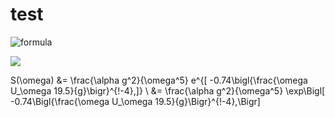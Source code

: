 # test
![formula](https://render.githubusercontent.com/render/math?math=e^{i%20\pi}%20=%20-1)

<img src="https://render.githubusercontent.com/render/math?math=S(\omega) = \frac{\alpha g^2}{\omega^5} e^{[ -0.74\bigl\{\frac{\omega U_\omega 19.5}{g}\bigr\}^{\!-4}\,]} \\ &= \frac{\alpha g^2}{\omega^5} \exp\Bigl[ -0.74\Bigl\{\frac{\omega U_\omega 19.5}{g}\Bigr\}^{\!-4}\,\Bigr]">


S(\omega) 
&= \frac{\alpha g^2}{\omega^5} e^{[ -0.74\bigl\{\frac{\omega U_\omega 19.5}{g}\bigr\}^{\!-4}\,]} \\
&= \frac{\alpha g^2}{\omega^5} \exp\Bigl[ -0.74\Bigl\{\frac{\omega U_\omega 19.5}{g}\Bigr\}^{\!-4}\,\Bigr]
